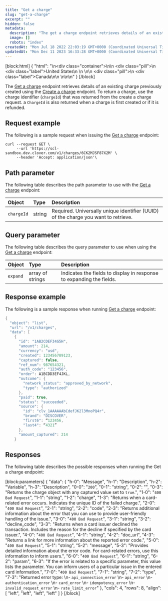 ```yaml
---
title: "Get a charge"
slug: "get-a-charge"
excerpt: ""
hidden: false
metadata: 
  description: "The get a charge endpoint retrieves details of an existing charge previously created using the create a charge endpoint."
  image: []
  robots: "index"
createdAt: "Mon Jul 18 2022 22:03:19 GMT+0000 (Coordinated Universal Time)"
updatedAt: "Mon Dec 11 2023 16:33:28 GMT+0000 (Coordinated Universal Time)"
---
```

[block:html]
{
  "html": "<!--JIRA DS-3008; Region pill icon added to topic on 2.27.2023-->\n<div class=\"container\">\n<!--US-->\n  <div class=\"pill\">\n    <div class=\"label\">United States</div>\n   \n  </div>\n<!--Canada-->\n  <div class=\"pill\">\n    <div class=\"label\">Canada</div>\n</div>\n  \n</div>\n\n<style>\nbody {\n  font-family: \"Segoe UI\", \"Roboto\",\n    \"Segoe UI Symbol\";\n}\n.container {\n  align-items: center;\n  min-width: 10%;\n  text-align: left;\n   overflow: auto;\n}\n/*Pill format*/\n.pill {\n  background: #44BB44;\n  border: .5px solid #44BB44;\n  margin-left: 5px;\n  overflow: auto;\n\n}\n/*Text positioning inside the pill*/\n.pill,\n.pill__addon {\n  display: inline-block;\n  box-sizing: border-box;\n  padding: 0px 10px;\n  border-radius: 10px;\n  position: relative;\n  height: 1.5rem;\n}\n/*Text format inside the pill*/\n.pill .label,\n.pill__addon .label {\n  font-style: normal;\n  font-weight: normal;\n  font-size: 0.70rem;\n  color: #fff;\n  display: inline-block;\n  vertical-align: middle;\n \n}\n</style>"
}
[/block]


The [Get a charge](ref:getchargescharge) endpoint retrieves details of an existing charge previously created using the [Create a charge](ref:createcharge) endpoint. To return a charge, use the charge identifier (`chargeId`) that was returned from the create a charge request. a `ChargeId` is also returned when a charge is first created or if it is refunded.

## Request example

The following is a sample request when issuing the [Get a charge](ref:getchargescharge) endpoint:

```curl
curl --request GET \
     --url 'https://scl-sandbox.dev.clover.com/v1/charges/6CK2MJSF87X2M' \
     --header 'Accept: application/json'\
```

## Path parameter

The following table describes the path parameter to use with the [Get a charge](ref:getchargescharge) endpoint:

| Object     | Type   | Description                                                                        |
| :--------- | :----- | :--------------------------------------------------------------------------------- |
| `chargeId` | string | Required. Universally unique identifier (UUID) of the charge you want to retrieve. |

## Query parameter

The following table describes the query parameter to use when using the [Get a charge](ref:getchargescharge) endpoint:

| Object   | Type             | Description                                                           |
| :------- | :--------------- | :-------------------------------------------------------------------- |
| `expand` | array of strings | Indicates the fields to display in  response to expanding the fields. |

## Response example

The following is a sample response when running [Get a charge](ref:getchargescharge) endpoint:

```java JSON
{
  "object": "list",
  "url": "/v1/charges",
  "data": [
    {
      "id": "1AB2CDEF34G5H",
      "amount": 214,
      "currency": "usd",
      "created": 123456789123,
      "captured": false,
      "ref_num": 987654321,
      "auth_code": "123456",
      "order": A1BCDD3EF4JKL,
      "outcome": {
        "network_status": "approved_by_network",
        "type": "authorized"
      },
      "paid": true,
      "status": "succeeded",
      "source": {
        "id": "clv_1AAAAAAbCdefJK2l3MnoPQ4r",
        "brand": "DISCOVER",
        "first6": “123456,
        "last4": “4321”
      },
      "amount_captured": 214
    }
```

## Responses

The following table describes the possible responses when running the Get a charge endpoint:

[block:parameters]
{
  "data": {
    "h-0": "Message",
    "h-1": "Description",
    "h-2": "Variable",
    "h-3": "Description",
    "0-0": "`200`",
    "0-1": "string",
    "0-2": "",
    "0-3": "Returns the charge object with any captured value set to `true`.",
    "1-0": "`400 Bad Request`",
    "1-1": "string",
    "1-2": "charge",
    "1-3": "Returns when a card-related error occurs. Indicates the unique ID of the failed charge.",
    "2-0": "`400 Bad Request`",
    "2-1": "string",
    "2-2": "code",
    "2-3": "Returns additional information about the error that you can use to provide user-friendly handling of the issue.",
    "3-0": "`400 Bad Request`",
    "3-1": "string",
    "3-2": "decline_code",
    "3-3": "Returns when a card issuer declined the transaction. Includes the reason for the decline if specified by the card issuer.",
    "4-0": "`400 Bad Request`",
    "4-1": "string",
    "4-2": "doc_url",
    "4-3": "Returns a link for more information about the reported error code.",
    "5-0": "`400 Bad Request`",
    "5-1": "string",
    "5-2": "message",
    "5-3": "Provides detailed information about the error code. For card-related errors, use this information to inform users.",
    "6-0": "`400 Bad Request`",
    "6-1": "string",
    "6-2": "param",
    "6-3": "If the error is related to a specific parameter, this value lists the parameter. You can inform users of a particular issue in the entered card information.",
    "7-0": "`400 Bad Request`",
    "7-1": "string",
    "7-2": "type",
    "7-3": "Returned error type:  \n- `api_connection_error`  \n- `api_error`  \n- `authentication_error`  \n- `card_error`  \n- `idempotency_error`  \n- `invalid_request_error`  \n- `rate_limit_error`"
  },
  "cols": 4,
  "rows": 8,
  "align": [
    "left",
    "left",
    "left",
    "left"
  ]
}
[/block]
